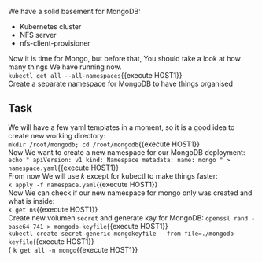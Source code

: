 We have a solid basement for MongoDB:<br>
 - Kubernetes cluster<br>
 - NFS server<br>
 - nfs-client-provisioner<br>

Now it is time for Mongo, but before that, You should take a look at how many things We have running now.<br>
`kubectl get all --all-namespaces`{{execute HOST1}}<br>
Create a separate namespace for MongoDB to have things organised <br>
## Task

We will have a few yaml templates in a moment, so it is a good idea to create new working directory:<br>
`mkdir /root/mongodb; cd /root/mongodb`{{execute HOST1}}<br>
Now We want to create a new namespace for our MongoDB deployment:<br>
`echo "
apiVersion: v1
kind: Namespace
metadata:
  name: mongo
" > namespace.yaml`{{execute HOST1}}<br>
From now We will use _k_ except for kubectl to make things faster:<br>
`k apply -f namespace.yaml`{{execute HOST1}}<br>
Now We can check if our new namespace for mongo only was created and what is inside:<br>
`k get ns`{{execute HOST1}}<br>
Create new volumen `secret` and generate kay for MongoDB:
`openssl rand -base64 741 > mongodb-keyfile`{{execute HOST1}}<br>
`kubectl create secret generic mongokeyfile --from-file=./mongodb-keyfile`{{execute HOST1}}<br>{
`k get all -n mongo`{{execute HOST1}}<br>
